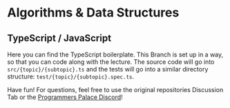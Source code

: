 # Algorithms & Data Structures
## TypeScript / JavaScript

Here you can find the TypeScript boilerplate. This Branch is set up in a way, 
so that you can code along with the lecture. The source code will go into
`src/{topic}/{subtopic}.ts` and the tests will go into a similar directory
structure: `test/{topic}/{subtopic}.spec.ts`.  

Have fun! For questions, feel free to use the original repositories 
Discussion Tab or the [Programmers Palace Discord](http://www.programmerspalace.com/)!